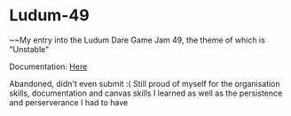 # Ludum-49
~~My entry into the Ludum Dare Game Jam 49, the theme of which is "Unstable"

Documentation: [Here](https://docs.google.com/document/d/1Ox7ZUubaUQ2yLZdR8I2GIZL0fZyeAAnKPrqmz0LXoyk/edit?usp=sharing)

Abandoned, didn't even submit :( Still proud of myself for the organisation skills, documentation and canvas skills I learned as well as the persistence and perserverance I had to have
